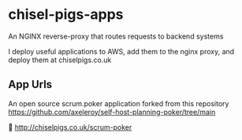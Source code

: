 # chisel-pigs-apps
An NGINX reverse-proxy that routes requests to backend systems

I deploy useful applications to AWS, add them to the nginx proxy, and deploy them at
chiselpigs.co.uk

## App Urls
An open source scrum.poker application forked from this repository https://github.com/axeleroy/self-host-planning-poker/tree/main

🔗 http://chiselpigs.co.uk/scrum-poker


